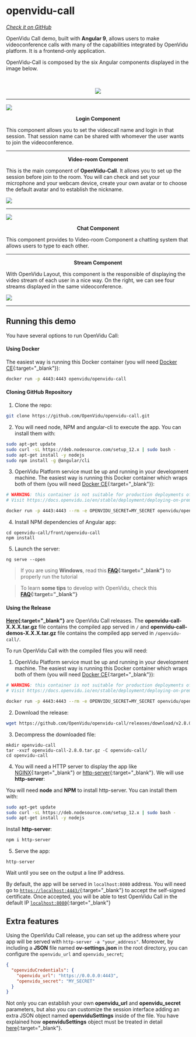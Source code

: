 # openvidu-call
<a href="https://github.com/OpenVidu/openvidu-call.git" target="_blank"><i class="icon ion-social-github"> Check it on GitHub</i></a>

OpenVidu Call demo, built with <strong>Angular 9</strong>,  allows users to make videoconference calls with many of the capabilities integrated by OpenVidu platform. It is a frontend-only application.

OpenVidu-Call is composed by the six Angular components displayed in the image below.

<br>
<p align="center">
  <img  class="img-responsive" src="img/demos/openvidu_call_diagram.png">
</p>

<hr>
<div class="row no-margin row-gallery">
	<div class="col-md-6">
		<a data-fancybox="gallery" href="img/demos/openvidu_call_login.png">
			<img class="img-responsive" src="img/demos/openvidu_call_login.png">
		</a>
	</div>
	<div class="col-md-6">
		<p align="center"><strong>Login Component</strong></p>
		<p>This component allows you to set the videocall name and login in that session. That session name can be shared with whomever the user wants to join the videoconference.</p>
	</div>
</div>
<hr>
<div class="row no-margin row-gallery">
	<div class="col-md-6">
		<p align="center"><strong>Video-room Component</strong></p>
		<p>This is the main component of <strong>OpenVidu-Call</strong>. It allows you to set up the session before join to the room. You will can check and set your microphone and your webcam device, create your own avatar or to choose the default avatar and to establish the nickname.</p>
	</div>
	<div class="col-md-6">
		<a data-fancybox="gallery" href="img/demos/openvidu_call1.png">
			<img class="img-responsive" src="img/demos/openvidu_call1.png">
		</a>
	</div>
</div>
<hr>
<div class="row no-margin row-gallery">
	<div class="col-md-6">
		<a data-fancybox="gallery" href="img/demos/openvidu_call2.png">
			<img class="img-responsive" src="img/demos/openvidu_call2.png">
		</a>
	</div>
	<div class="col-md-6">
		<p align="center"><strong>Chat Component</strong></p>
		<p>This component provides to Video-room Component a chatting system that allows users to type to each other.
		</p>
	</div>
</div>
<hr>
<div class="row no-margin row-gallery">
	<div class="col-md-6">
		<p align="center"><strong>Stream Component</strong></p>
		<p> With OpenVidu Layout, this component is the responsible of displaying the video stream of each user in a nice way. On the right, we can see four streams displayed in the same videoconference.</p>
	</div>
	<div class="col-md-6">
		<a data-fancybox="gallery" href="img/demos/openvidu_call3.png">
			<img class="img-responsive" src="img/demos/openvidu_call3.png">
		</a>
	</div>
</div>

---

## Running this demo

You have several options to run OpenVidu Call:

#### Using Docker

 The easiest way is running this Docker container (you will need [Docker CE](https://store.docker.com/search?type=edition&offering=community){:target="_blank"}):


```bash
docker run -p 4443:4443 openvidu/openvidu-call
```

#### Cloning GitHub Repository


1)  Clone the repo:

```bash
git clone https://github.com/OpenVidu/openvidu-call.git
```

2) You will need node, NPM and angular-cli to execute the app. You can install them with:

```bash
sudo apt-get update
sudo curl -sL https://deb.nodesource.com/setup_12.x | sudo bash -
sudo apt-get install -y nodejs
sudo npm install -g @angular/cli
```

3)  OpenVidu Platform service must be up and running in your development machine. The easiest way is running this Docker container which wraps both of them (you will need [Docker CE](https://store.docker.com/search?type=edition&offering=community){:target="_blank"}):

```bash
# WARNING: this container is not suitable for production deployments of OpenVidu Platform
# Visit https://docs.openvidu.io/en/stable/deployment/deploying-on-premises

docker run -p 4443:4443 --rm -e OPENVIDU_SECRET=MY_SECRET openvidu/openvidu-server-kms:2.12.0
```

4)  Install NPM dependencies of Angular app:

```
cd openvidu-call/front/openvidu-call
npm install
```

5)  Launch the server:

```
ng serve --open
```

> If you are using **Windows**, read this **[FAQ](troubleshooting/#3-i-am-using-windows-to-run-the-tutorials-develop-my-app-anything-i-should-know){:target="_blank"}** to properly run the tutorial

> To learn **some tips** to develop with OpenVidu, check this **[FAQ](troubleshooting/#2-any-tips-to-make-easier-the-development-of-my-app-with-openvidu){:target="_blank"}**

#### Using the Release

**[Here](https://github.com/OpenVidu/openvidu-call/releases){:target="_blank"}** are OpenVidu Call releases.
The **openvidu-call-X.X.X.tar.gz** file contains the compiled app served in `/` and **openvidu-call-demos-X.X.X.tar.gz** file contains the compiled app served in `/openvidu-call/`.

To run OpenVidu Call with the compiled files you will need:

1) OpenVidu Platform service must be up and running in your development machine. The easiest way is running this Docker container which wraps both of them (you will need [Docker CE](https://store.docker.com/search?type=edition&offering=community){:target="_blank"}):

```bash
# WARNING: this container is not suitable for production deployments of OpenVidu Platform
# Visit https://docs.openvidu.io/en/stable/deployment/deploying-on-premises

docker run -p 4443:4443 --rm -e OPENVIDU_SECRET=MY_SECRET openvidu/openvidu-server-kms:2.12.0
```

2) Download the release:

```bash
wget https://github.com/OpenVidu/openvidu-call/releases/download/v2.8.0/openvidu-call-demos-2.8.0.tar.gz
```

3) Decompress the downloaded file:


```
mkdir openvidu-call
tar -xvzf openvidu-call-2.8.0.tar.gz -C openvidu-call/
cd openvidu-call
```


4) You will need a HTTP server to display the app like [NGINX](https://www.nginx.com/){:target="_blank"} or [http-server](https://www.npmjs.com/package/http-server){:target="_blank"}.  We will use **http-server**:

You will need **node** and **NPM** to install http-server. You can install them with:

```bash
sudo apt-get update
sudo curl -sL https://deb.nodesource.com/setup_12.x | sudo bash -
sudo apt-get install -y nodejs
```

Install **http-server**:

```bash
npm i http-server
```

5) Serve the app:

```
http-server
```
Wait until you see on the output a line IP address. 

By default, the app will be served in `localhost:8080` address. You will need go to [`https://localhost:4443/`](https://localhost:4443/){:target="_blank"} to accept the self-signed certificate. Once accepted, you will be able to test OpenVidu Call in the default IP [`localhost:8080`](http://localhost:8080){:target="_blank"}

## Extra features

Using the OpenVidu Call release, you can set up the address where your app will be served with `http-server -a "your_address"`. Moreover, by including a **JSON** file named **ov-settings.json** in the root directory, you can configure the `openvidu_url` and `openvidu_secret`;

```json
{
  "openviduCredentials": {
    "openvidu_url": "https://0.0.0.0:4443",
    "openvidu_secret": "MY_SECRET"
  }
}
```

Not only you can establish your own **openvidu_url** and **openvidu_secret** parameters, but also you can customize the session interface adding an extra JSON object named  **openviduSettings** inside of the file. You have explained how **openviduSettings** object must be treated in detail [here](tutorials/openvidu-webcomponent/#interface-configuration){:target="_blank"}.


<link rel="stylesheet" href="https://cdnjs.cloudflare.com/ajax/libs/fancybox/3.1.20/jquery.fancybox.min.css" />
<script src="https://cdnjs.cloudflare.com/ajax/libs/fancybox/3.1.20/jquery.fancybox.min.js"></script>
<script>
  $().fancybox({
    selector : '[data-fancybox="gallery"]',
    infobar : true,
    arrows : false,
    loop: true,
    protect: true,
    transitionEffect: 'slide',
    buttons : [
        'close'
    ],
    clickOutside : 'close',
    clickSlide   : 'close',
  });
</script>
